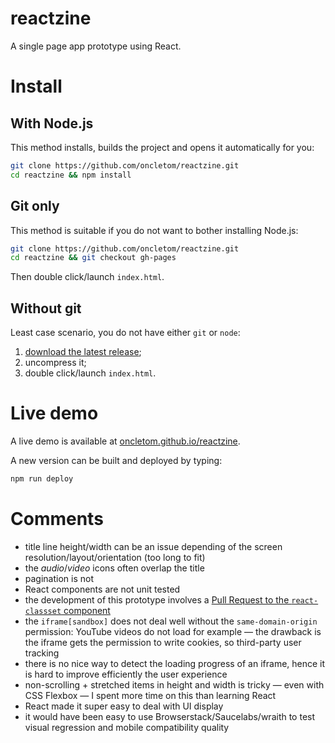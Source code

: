 # reactzine

A single page app prototype using React.

# Install

## With Node.js

This method installs, builds the project and opens it automatically for you:

```bash
git clone https://github.com/oncletom/reactzine.git
cd reactzine && npm install
```

## Git only

This method is suitable if you do not want to bother installing Node.js:

```bash
git clone https://github.com/oncletom/reactzine.git
cd reactzine && git checkout gh-pages
```

Then double click/launch `index.html`.

## Without git

Least case scenario, you do not have either `git` or `node`:

1. [download the latest release](https://github.com/oncletom/reactzine/archive/gh-pages.zip);
1. uncompress it;
1. double click/launch `index.html`.

# Live demo

A live demo is available at [oncletom.github.io/reactzine](http://oncletom.github.io/reactzine).

A new version can be built and deployed by typing:

```bash
npm run deploy
```

# Comments

- title line height/width can be an issue depending of the screen resolution/layout/orientation (too long to fit)
- the _audio_/_video_ icons often overlap the title
- pagination is not 
- React components are not unit tested
- the development of this prototype involves a [Pull Request to the `react-classset` component](https://github.com/petehunt/react-classset/pull/1/files)
- the `iframe[sandbox]` does not deal well without the `same-domain-origin` permission: YouTube videos do not load for example — the drawback is the iframe gets the permission to write cookies, so third-party user tracking
- there is no nice way to detect the loading progress of an iframe, hence it is hard to improve efficiently the user experience
- non-scrolling + stretched items in height and width is tricky — even with CSS Flexbox — I spent more time on this than learning React
- React made it super easy to deal with UI display
- it would have been easy to use Browserstack/Saucelabs/wraith to test visual regression and mobile compatibility quality